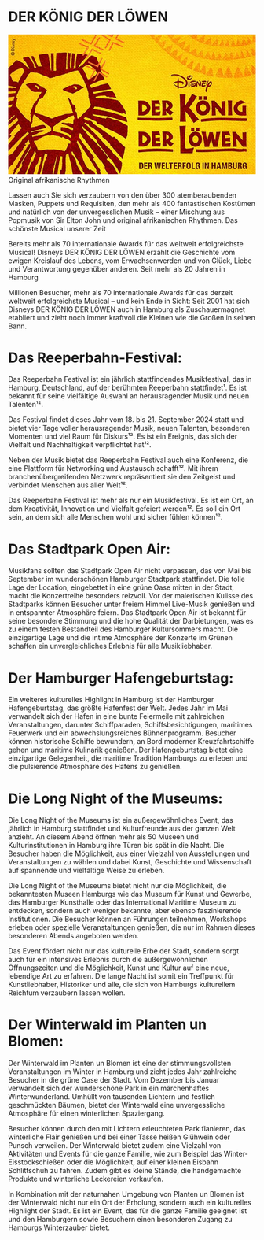 # DER KÖNIG DER LÖWEN
![bild-koenig-der-loewen-2022.jpg](..%2Fimages%2Fbild-koenig-der-loewen-2022.jpg)
Original afrikanische Rhythmen

Lassen auch Sie sich verzaubern von den über 300 atemberaubenden Masken, Puppets und Requisiten, den mehr als 400 fantastischen Kostümen und natürlich von der unvergesslichen Musik – einer Mischung aus Popmusik von Sir Elton John und original afrikanischen Rhythmen.
Das schönste Musical unserer Zeit

Bereits mehr als 70 internationale Awards für das weltweit erfolgreichste Musical! Disneys DER KÖNIG DER LÖWEN erzählt die Geschichte vom ewigen Kreislauf des Lebens, vom Erwachsenwerden und von Glück, Liebe und Verantwortung gegenüber anderen.
Seit mehr als 20 Jahren in Hamburg

Millionen Besucher, mehr als 70 internationale Awards für das derzeit weltweit erfolgreichste Musical – und kein Ende in Sicht: Seit 2001 hat sich Disneys DER KÖNIG DER LÖWEN auch in Hamburg als Zuschauermagnet etabliert und zieht noch immer kraftvoll die Kleinen wie die Großen in seinen Bann.



# Das Reeperbahn-Festival:

Das Reeperbahn Festival ist ein jährlich stattfindendes Musikfestival, das in Hamburg, Deutschland, auf der berühmten Reeperbahn stattfindet¹. Es ist bekannt für seine vielfältige Auswahl an herausragender Musik und neuen Talenten¹².

Das Festival findet dieses Jahr vom 18. bis 21. September 2024 statt und bietet vier Tage voller herausragender Musik, neuen Talenten, besonderen Momenten und viel Raum für Diskurs¹². Es ist ein Ereignis, das sich der Vielfalt und Nachhaltigkeit verpflichtet hat¹².

Neben der Musik bietet das Reeperbahn Festival auch eine Konferenz, die eine Plattform für Networking und Austausch schafft¹². Mit ihrem branchenübergreifenden Netzwerk repräsentiert sie den Zeitgeist und verbindet Menschen aus aller Welt¹².

Das Reeperbahn Festival ist mehr als nur ein Musikfestival. Es ist ein Ort, an dem Kreativität, Innovation und Vielfalt gefeiert werden¹². Es soll ein Ort sein, an dem sich alle Menschen wohl und sicher fühlen können¹².

# Das Stadtpark Open Air:

Musikfans sollten das Stadtpark Open Air nicht verpassen, das von Mai bis September im wunderschönen Hamburger Stadtpark stattfindet. Die tolle Lage der Location, eingebettet in eine grüne Oase mitten in der Stadt, macht die Konzertreihe besonders reizvoll. Vor der malerischen Kulisse des Stadtparks können Besucher unter freiem Himmel Live-Musik genießen und in entspannter Atmosphäre feiern. Das Stadtpark Open Air ist bekannt für seine besondere Stimmung und die hohe Qualität der Darbietungen, was es zu einem festen Bestandteil des Hamburger Kultursommers macht. Die einzigartige Lage und die intime Atmosphäre der Konzerte im Grünen schaffen ein unvergleichliches Erlebnis für alle Musikliebhaber.

# Der Hamburger Hafengeburtstag:

Ein weiteres kulturelles Highlight in Hamburg ist der Hamburger Hafengeburtstag, das größte Hafenfest der Welt. Jedes Jahr im Mai verwandelt sich der Hafen in eine bunte Feiermeile mit zahlreichen Veranstaltungen, darunter Schiffparaden, Schiffsbesichtigungen, maritimes Feuerwerk und ein abwechslungsreiches Bühnenprogramm. Besucher können historische Schiffe bewundern, an Bord moderner Kreuzfahrtschiffe gehen und maritime Kulinarik genießen. Der Hafengeburtstag bietet eine einzigartige Gelegenheit, die maritime Tradition Hamburgs zu erleben und die pulsierende Atmosphäre des Hafens zu genießen.

# Die Long Night of the Museums:

Die Long Night of the Museums ist ein außergewöhnliches Event, das jährlich in Hamburg stattfindet und Kulturfreunde aus der ganzen Welt anzieht. An diesem Abend öffnen mehr als 50 Museen und Kulturinstitutionen in Hamburg ihre Türen bis spät in die Nacht. Die Besucher haben die Möglichkeit, aus einer Vielzahl von Ausstellungen und Veranstaltungen zu wählen und dabei Kunst, Geschichte und Wissenschaft auf spannende und vielfältige Weise zu erleben.

Die Long Night of the Museums bietet nicht nur die Möglichkeit, die bekanntesten Museen Hamburgs wie das Museum für Kunst und Gewerbe, das Hamburger Kunsthalle oder das International Maritime Museum zu entdecken, sondern auch weniger bekannte, aber ebenso faszinierende Institutionen. Die Besucher können an Führungen teilnehmen, Workshops erleben oder spezielle Veranstaltungen genießen, die nur im Rahmen dieses besonderen Abends angeboten werden.

Das Event fördert nicht nur das kulturelle Erbe der Stadt, sondern sorgt auch für ein intensives Erlebnis durch die außergewöhnlichen Öffnungszeiten und die Möglichkeit, Kunst und Kultur auf eine neue, lebendige Art zu erfahren. Die lange Nacht ist somit ein Treffpunkt für Kunstliebhaber, Historiker und alle, die sich von Hamburgs kulturellem Reichtum verzaubern lassen wollen.

# Der Winterwald im Planten un Blomen:

Der Winterwald im Planten un Blomen ist eine der stimmungsvollsten Veranstaltungen im Winter in Hamburg und zieht jedes Jahr zahlreiche Besucher in die grüne Oase der Stadt. Vom Dezember bis Januar verwandelt sich der wunderschöne Park in ein märchenhaftes Winterwunderland. Umhüllt von tausenden Lichtern und festlich geschmückten Bäumen, bietet der Winterwald eine unvergessliche Atmosphäre für einen winterlichen Spaziergang.

Besucher können durch den mit Lichtern erleuchteten Park flanieren, das winterliche Flair genießen und bei einer Tasse heißen Glühwein oder Punsch verweilen. Der Winterwald bietet zudem eine Vielzahl von Aktivitäten und Events für die ganze Familie, wie zum Beispiel das Winter-Eisstockschießen oder die Möglichkeit, auf einer kleinen Eisbahn Schlittschuh zu fahren. Zudem gibt es kleine Stände, die handgemachte Produkte und winterliche Leckereien verkaufen.

In Kombination mit der naturnahen Umgebung von Planten un Blomen ist der Winterwald nicht nur ein Ort der Erholung, sondern auch ein kulturelles Highlight der Stadt. Es ist ein Event, das für die ganze Familie geeignet ist und den Hamburgern sowie Besuchern einen besonderen Zugang zu Hamburgs Winterzauber bietet.
